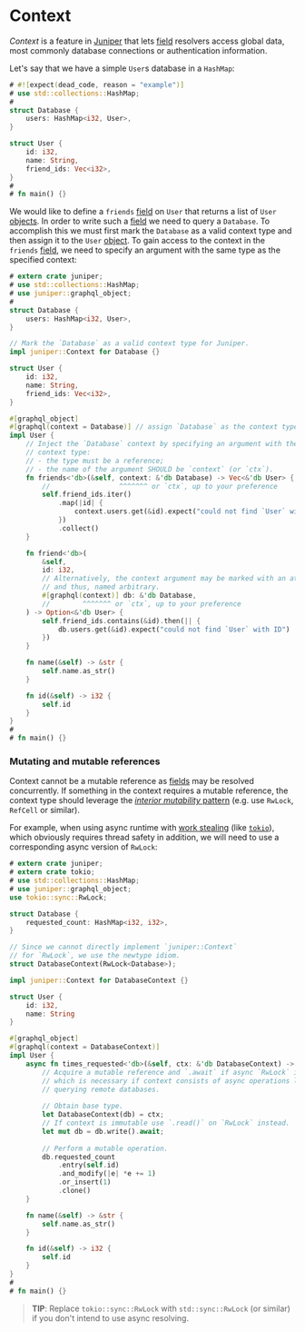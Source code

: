 Context
=======

_Context_ is a feature in [Juniper] that lets [field][4] resolvers access global data, most commonly database connections or authentication information.

Let's say that we have a simple `User`s database in a `HashMap`:
```rust
# #![expect(dead_code, reason = "example")]
# use std::collections::HashMap;
#
struct Database {
    users: HashMap<i32, User>,
}

struct User {
    id: i32,
    name: String,
    friend_ids: Vec<i32>,
}
#
# fn main() {}
```
We would like to define a `friends` [field][4] on `User` that returns a list of `User` [objects][0]. In order to write such a [field][4] we need to query a `Database`. To accomplish this we must first mark the `Database` as a valid context type and then assign it to the `User` [object][0]. To gain access to the context in the `friends` [field][4], we need to specify an argument with the same type as the specified context:
```rust
# extern crate juniper;
# use std::collections::HashMap;
# use juniper::graphql_object;
#
struct Database {
    users: HashMap<i32, User>,
}

// Mark the `Database` as a valid context type for Juniper.
impl juniper::Context for Database {}

struct User {
    id: i32,
    name: String,
    friend_ids: Vec<i32>,
}

#[graphql_object]
#[graphql(context = Database)] // assign `Database` as the context type
impl User {
    // Inject the `Database` context by specifying an argument with the 
    // context type: 
    // - the type must be a reference;
    // - the name of the argument SHOULD be `context` (or `ctx`).
    fn friends<'db>(&self, context: &'db Database) -> Vec<&'db User> {
        //                 ^^^^^^^ or `ctx`, up to your preference
        self.friend_ids.iter()
            .map(|id| {
                context.users.get(&id).expect("could not find `User` with ID")
            })
            .collect()
    }

    fn friend<'db>(
        &self, 
        id: i32, 
        // Alternatively, the context argument may be marked with an attribute,
        // and thus, named arbitrary.
        #[graphql(context)] db: &'db Database,
        //        ^^^^^^^ or `ctx`, up to your preference
    ) -> Option<&'db User> {
        self.friend_ids.contains(&id).then(|| {
            db.users.get(&id).expect("could not find `User` with ID")
        })
    }

    fn name(&self) -> &str { 
        self.name.as_str() 
    }

    fn id(&self) -> i32 { 
        self.id 
    }
}
#
# fn main() {}
```


### Mutating and mutable references

Context cannot be a mutable reference as [fields][4] may be resolved concurrently. If something in the context requires a mutable reference, the context type should leverage the [_interior mutability_ pattern][5] (e.g. use `RwLock`, `RefCell` or similar).

For example, when using async runtime with [work stealing][6] (like [`tokio`]), which obviously requires thread safety in addition, we will need to use a corresponding async version of `RwLock`:
```rust
# extern crate juniper;
# extern crate tokio;
# use std::collections::HashMap;
# use juniper::graphql_object;
use tokio::sync::RwLock;

struct Database {
    requested_count: HashMap<i32, i32>,
}

// Since we cannot directly implement `juniper::Context`
// for `RwLock`, we use the newtype idiom.
struct DatabaseContext(RwLock<Database>);

impl juniper::Context for DatabaseContext {}

struct User {
    id: i32,
    name: String
}

#[graphql_object]
#[graphql(context = DatabaseContext)]
impl User {
    async fn times_requested<'db>(&self, ctx: &'db DatabaseContext) -> i32 {
        // Acquire a mutable reference and `.await` if async `RwLock` is used,
        // which is necessary if context consists of async operations like 
        // querying remote databases.
        
        // Obtain base type.
        let DatabaseContext(db) = ctx;
        // If context is immutable use `.read()` on `RwLock` instead.
        let mut db = db.write().await;
        
        // Perform a mutable operation.
        db.requested_count
            .entry(self.id)
            .and_modify(|e| *e += 1)
            .or_insert(1)
            .clone()
    }

    fn name(&self) -> &str { 
        self.name.as_str() 
    }

    fn id(&self) -> i32 { 
        self.id 
    }
}
#
# fn main() {}
```
> **TIP**: Replace `tokio::sync::RwLock` with `std::sync::RwLock` (or similar) if you don't intend to use async resolving.




[`tokio`]: https://docs.rs/tokio
[GraphQL]: https://graphql.org
[Juniper]: https://docs.rs/juniper
[Rust]: https://www.rust-lang.org

[0]: https://spec.graphql.org/October2021#sec-Objects
[4]: https://spec.graphql.org/October2021#sec-Language.Fields
[5]: https://doc.rust-lang.org/reference/interior-mutability.html#interior-mutability
[6]: https://en.wikipedia.org/wiki/Work_stealing
